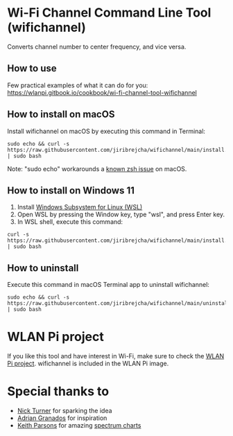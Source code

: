 # Wi-Fi Channel Command Line Tool (wifichannel)
Converts channel number to center frequency, and vice versa.

## How to use
Few practical examples of what it can do for you:
https://wlanpi.gitbook.io/cookbook/wi-fi-channel-tool-wifichannel

## How to install on macOS
Install wifichannel on macOS by executing this command in Terminal:

```
sudo echo && curl -s https://raw.githubusercontent.com/jiribrejcha/wifichannel/main/install.sh | sudo bash
```

Note: "sudo echo" workarounds a [known zsh 
issue](https://support.doppler.com/hc/en-us/articles/6520676549915-Curl-CLI-installation-fails-when-using-ZSH) 
on macOS.

## How to install on Windows 11
1. Install [Windows Subsystem for Linux (WSL)](https://techcommunity.microsoft.com/t5/windows-11/how-to-install-the-linux-windows-subsystem-in-windows-11/m-p/2701207)
2. Open WSL by pressing the Window key, type "wsl", and press Enter key.
3. In WSL shell, execute this command:

```
curl -s https://raw.githubusercontent.com/jiribrejcha/wifichannel/main/install.sh | sudo bash
```

## How to uninstall
Execute this command in macOS Terminal app to uninstall wifichannel:

```
sudo echo && curl -s https://raw.githubusercontent.com/jiribrejcha/wifichannel/main/uninstall.sh | sudo bash
```

# WLAN Pi project
If you like this tool and have interest in Wi-Fi, make sure to check the [WLAN Pi project](http://www.wlanpi.com). 
wifichannel is included in the WLAN Pi image.

# Special thanks to
- [Nick Turner](https://twitter.com/nickjvturner) for sparking the idea
- [Adrian Granados](https://twitter.com/adriangranados) for inspiration
- [Keith Parsons](https://twitter.com/keithrparsons) for amazing [spectrum charts](https://www.wlanpros.com/spectrum)
